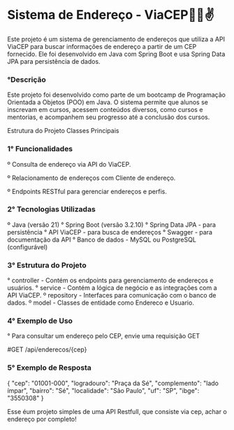 
# Sistema de Endereço - ViaCEP👀😎✌



Este projeto é um sistema de gerenciamento de endereços que utiliza a API ViaCEP para buscar informações de endereço a partir de um CEP fornecido. Ele foi desenvolvido em Java com Spring Boot e usa Spring Data JPA para persistência de dados.








### °Descrição


Este projeto foi desenvolvido como parte de um bootcamp de Programação Orientada a Objetos (POO) em Java. O sistema permite que alunos se inscrevam em cursos, acessem conteúdos diversos, como cursos e mentorias, e acompanhem seu progresso até a conclusão dos cursos.


Estrutura do Projeto
Classes Principais


### 1° Funcionalidades
 
 
 

º Consulta de endereço via API do ViaCEP.

º Relacionamento de endereços com Cliente de endereço.

º Endpoints RESTful para gerenciar endereços e perfis.





### 2° Tecnologias Utilizadas




º Java (versão 21)
° Spring Boot (versão 3.2.10)
° Spring Data JPA - para persistência
° API ViaCEP - para busca de endereços
° Swagger - para documentação da API
° Banco de dados - MySQL ou PostgreSQL (configurável)




### 3° Estrutura do Projeto




° controller - Contém os endpoints para gerenciamento de endereços e usuários.
° service - Contém a lógica de negócio e as integrações com a API ViaCEP.
º repository - Interfaces para comunicação com o banco de dados.
º model - Classes de entidade como Endereco e Usuario.


### 4° Exemplo de Uso
° Para consultar um endereço pelo CEP, envie uma requisição GET

#GET /api/enderecos/{cep}






### 5° Exemplo de Resposta

 {
  "cep": "01001-000",
  "logradouro": "Praça da Sé",
  "complemento": "lado ímpar",
  "bairro": "Sé",
  "localidade": "São Paulo",
  "uf": "SP",
  "ibge": "3550308"
}

Esse éum projeto simples de uma API Restfull, que consiste via cep, achar o endereço por completo!
 
 

